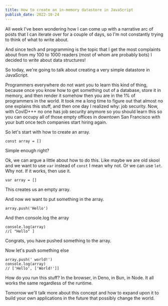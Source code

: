 ```yaml
---
title: How to create an in-memory datastore in JavaScript
publish_date: 2022-10-24
---
```


All week I've been wondering how I can come up with a narrative arc of posts that I can iterate over for a couple of days, so I'm not constantly trying to think of what to write about. 

And since tech and programming is the topic that I get the most complaints about from my 100 to 1000 readers (most of whom are probably bots) I decided to write about data structures!

So today, we're going to talk about creating a very simple datastore in JavaScript.

Programmers everywhere do not want you to learn this kind of thing, because once you know how to get something out of a database, store it in memory, and then render it somehow then you are in the 1% of programmers in the world. It took me a long time to figure out that almost no one explains this stuff, and then one day I realized why: job security. Now, with CovID+++ no one has job security anymore so you should learn this so you can occupy all of those empty offices in downtown San Francisco with your butt once tech companies start hiring again.

So let's start with how to create an array.

```
const array = []
```

Simple enough right?

Ok, we can argue a little about how to do this. Like maybe we are old skool and we want to use `var` instead of `const` I mean why not. Or we can use `let`. Why not. If it works, then use it.

```
var array = []
```

This creates us an empty array.

And now we want to put something in the array.

```
array.push('Hello')
```

And then console.log the array 

```
console.log(array)
//[ "Hello" ]
```

Congrats, you have pushed something to the array.

Now let's push something else

```
array.push(' world!')
console.log(array)
// ['Hello', ['World!']]
```

How do you run this stuff? In the browser, in Deno, in Bun, in Node. It all works the same regardless of the runtime.

Tomorrow we'll talk more about this concept and how to expand upon it to build your own applications in the future that possibly change the world.
